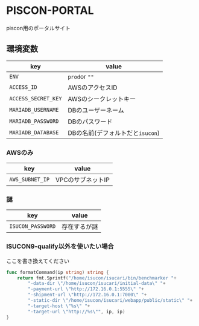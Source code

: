 # PISCON-PORTAL

piscon用のポータルサイト

## 環境変数
| key                 | value                            |
| ------------------- | -------------------------------- |
| `ENV`               | `prod`or `""`                    |
| `ACCESS_ID`         | AWSのアクセスID                  |
| `ACCESS_SECRET_KEY` | AWSのシークレットキー            |
| `MARIADB_USERNAME`  | DBのユーザーネーム               |
| `MARIADB_PASSWORD`  | DBのパスワード                   |
| `MARIADB_DATABASE`  | DBの名前(デフォルトだと`isucon`) |

### AWSのみ
| key             | value             |
| --------------- | ----------------- |
| `AWS_SUBNET_IP` | VPCのサブネットIP |


### 謎
| key               | value        |
| ----------------- | ------------ |
| `ISUCON_PASSWORD` | 存在するが謎 |

### ISUCON9-qualify以外を使いたい場合

ここを書き換えてください
```go
func formatCommand(ip string) string {
	return fmt.Sprintf("/home/isucon/isucari/bin/benchmarker "+
		"-data-dir \"/home/isucon/isucari/initial-data\" "+
		"-payment-url \"http://172.16.0.1:5555\" "+
		"-shipment-url \"http://172.16.0.1:7000\" "+
		"-static-dir \"/home/isucon/isucari/webapp/public/static\" "+
		"-target-host \"%s\" "+
		"-target-url \"http://%s\"", ip, ip)
}

````